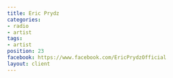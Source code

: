 ```yaml
---
title: Eric Prydz
categories:
- radio
- artist
tags:
- artist
position: 23
facebook: https://www.facebook.com/EricPrydzOfficial
layout: client
---
```


